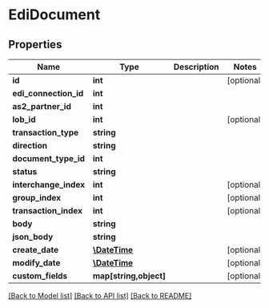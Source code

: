 # EdiDocument

## Properties
Name | Type | Description | Notes
------------ | ------------- | ------------- | -------------
**id** | **int** |  | [optional] 
**edi_connection_id** | **int** |  | 
**as2_partner_id** | **int** |  | 
**lob_id** | **int** |  | [optional] 
**transaction_type** | **string** |  | 
**direction** | **string** |  | 
**document_type_id** | **int** |  | 
**status** | **string** |  | 
**interchange_index** | **int** |  | [optional] 
**group_index** | **int** |  | [optional] 
**transaction_index** | **int** |  | [optional] 
**body** | **string** |  | 
**json_body** | **string** |  | 
**create_date** | [**\DateTime**](\DateTime.md) |  | [optional] 
**modify_date** | [**\DateTime**](\DateTime.md) |  | [optional] 
**custom_fields** | **map[string,object]** |  | [optional] 

[[Back to Model list]](../README.md#documentation-for-models) [[Back to API list]](../README.md#documentation-for-api-endpoints) [[Back to README]](../README.md)


